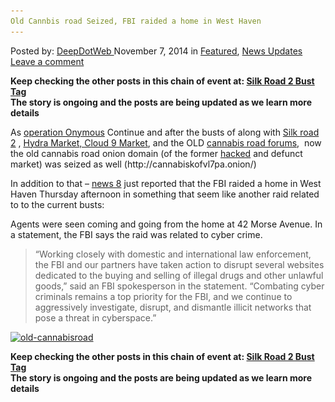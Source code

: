 ```yaml
---
Old Cannbis road Seized, FBI raided a home in West Haven
---
```

<article class="post-listing post-8039 post type-post status-publish format-standard has-post-thumbnail hentry  tag-operation-onymous 2bust">
    <div class="post-inner">
        <span>Posted by: <a href="https://www.deepdotweb.com/author/admin/" title="">DeepDotWeb </a></span>
    <span>November 7, 2014</span>
    <span>in <a href="https://www.deepdotweb.com/category/deepdot-news/" rel="category tag">Featured</a>, <a href="https://www.deepdotweb.com/category/news-updates/" rel="category tag">News Updates</a></span>
    <span><a href="https://www.deepdotweb.com/2014/11/07/old-cannbis-road-seized-fbi-raided-home-west-haven/#respond">Leave a comment</a></span>
    </p>
    <div class="clear"></div>
    <div class="entry">
    <p><strong>Keep checking the other posts in this chain of event at: <a href="http://www.deepdotweb.com/tag/silkroad2bust/">Silk Road 2 Bust Tag<br />
    </a>The story is ongoing and the posts are being updated as we learn more details</strong></p>
    <p>As <a href="http://www.deepdotweb.com/2014/11/06/major-darknet-related-bust-ireland/">operation Onymous</a> Continue and after the busts of along with <a href="http://www.deepdotweb.com/2014/11/06/silk-road-2-seized/">Silk road 2</a> , <a href="http://www.deepdotweb.com/2014/11/06/multiple-market-takedown-hydra-marketplace-seized/">Hydra Market, Cloud 9 Market</a>, and the OLD <a href="http://www.deepdotweb.com/2014/11/06/cannbis-road-forums-seized/">cannabis road forums</a>,  now the old cannabis road onion domain (of the former <a href="http://www.deepdotweb.com/2014/08/25/cannabis-road-hacked-100000-in-btc-gone/">hacked</a> and defunct market) was seized as well (http://cannabiskofvl7pa.onion/)</p>
    <p>In addition to that &#8211; <a href="http://wtnh.com/2014/11/06/fbi-agents-raid-west-haven-home/">news 8</a> just reported that the FBI raided a home in West Haven Thursday afternoon in something that seem like another raid related to to the current busts:</p>
    <p>Agents were seen coming and going from the home at 42 Morse Avenue. In a statement, the FBI says the raid was related to cyber crime.</p>
    <blockquote><p>“Working closely with domestic and international law enforcement, the FBI and our partners have taken action to disrupt several websites dedicated to the buying and selling of illegal drugs and other unlawful goods,” said an FBI spokesperson in the statement. “Combating cyber criminals remains a top priority for the FBI, and we continue to aggressively investigate, disrupt, and dismantle illicit networks that pose a threat in cyberspace.”</p></blockquote>
    <p><a href="/imgs/2014/11/old-cannabisroad.png"><img class="aligncenter  wp-image-8040" src="/imgs/2014/11/old-cannabisroad.png" alt="old-cannabisroad" width="778" height="535" srcset="/imgs/2014/11/old-cannabisroad.png 1195w, /imgs/2014/11/old-cannabisroad-300x206.png 300w, /imgs/2014/11/old-cannabisroad-1024x704.png 1024w" sizes="(max-width: 778px) 100vw, 778px" /></a></p>
    <p><strong>Keep checking the other posts in this chain of event at: <a href="http://www.deepdotweb.com/tag/silkroad2bust/">Silk Road 2 Bust Tag<br />
    </a>The story is ongoing and the posts are being updated as we learn more details</strong></p>
    </div>
    <span style="display:none"><a href="https://www.deepdotweb.com/tag/operation-onymous/" rel="tag">Operation Onymous</a> <a href="https://www.deepdotweb.com/tag/silkroad2bust/" rel="tag">SilkRoad2Bust</a></span> <span style="display:none" class="updated">2014-11-07</span>
    <div style="display:none" class="vcard author" itemprop="author" itemscope itemtype="http://schema.org/Person"><strong class="fn" itemprop="name">
    </div>
</article>

